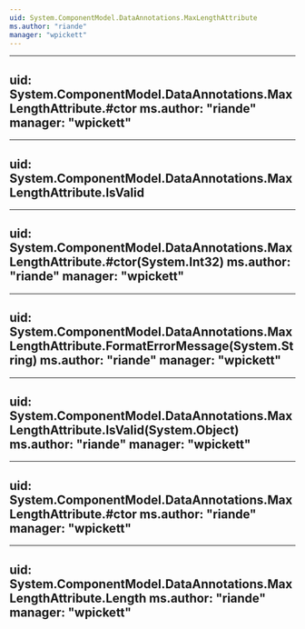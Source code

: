 ```yaml
---
uid: System.ComponentModel.DataAnnotations.MaxLengthAttribute
ms.author: "riande"
manager: "wpickett"
---
```


---
uid: System.ComponentModel.DataAnnotations.MaxLengthAttribute.#ctor
ms.author: "riande"
manager: "wpickett"
---

---
uid: System.ComponentModel.DataAnnotations.MaxLengthAttribute.IsValid
---

---
uid: System.ComponentModel.DataAnnotations.MaxLengthAttribute.#ctor(System.Int32)
ms.author: "riande"
manager: "wpickett"
---

---
uid: System.ComponentModel.DataAnnotations.MaxLengthAttribute.FormatErrorMessage(System.String)
ms.author: "riande"
manager: "wpickett"
---

---
uid: System.ComponentModel.DataAnnotations.MaxLengthAttribute.IsValid(System.Object)
ms.author: "riande"
manager: "wpickett"
---

---
uid: System.ComponentModel.DataAnnotations.MaxLengthAttribute.#ctor
ms.author: "riande"
manager: "wpickett"
---

---
uid: System.ComponentModel.DataAnnotations.MaxLengthAttribute.Length
ms.author: "riande"
manager: "wpickett"
---
